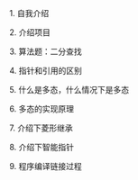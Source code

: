 1. 自我介绍

2. 介绍项目

3. 算法题：二分查找

4. 指针和引用的区别

5. 什么是多态，什么情况下是多态

6. 多态的实现原理

7. 介绍下菱形继承

8. 介绍下智能指针

9. 程序编译链接过程